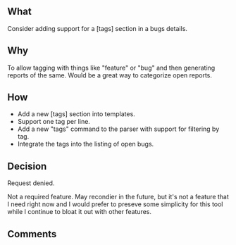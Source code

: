 ## What
Consider adding support for a [tags] section in a bugs details.


## Why
To allow tagging with things like "feature" or "bug" and then generating
reports of the same.  Would be a great way to categorize open reports.


## How
- Add a new [tags] section into templates.
- Support one tag per line.
- Add a new "tags" command to the parser with support for filtering by tag.
- Integrate the tags into the listing of open bugs.


## Decision
Request denied.

Not a required feature.  May recondier in the future, but it's not a feature that I
need right now and I would prefer to preseve some simplicity for this tool while I
continue to bloat it out with other features.


## Comments
